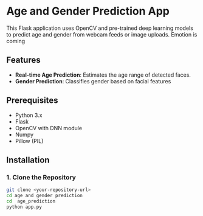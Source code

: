 # Age and Gender Prediction App

This Flask application uses OpenCV and pre-trained deep learning models to predict age and gender from webcam feeds or image uploads.
Emotion is coming

## Features
- **Real-time Age Prediction**: Estimates the age range of detected faces.
- **Gender Prediction**: Classifies gender based on facial features  
   

## Prerequisites
- Python 3.x
- Flask
- OpenCV with DNN module
- Numpy
- Pillow (PIL)

## Installation

### 1. Clone the Repository
```bash
git clone <your-repository-url>
cd age and gender prediction
cd  age_prediction 
python app.py